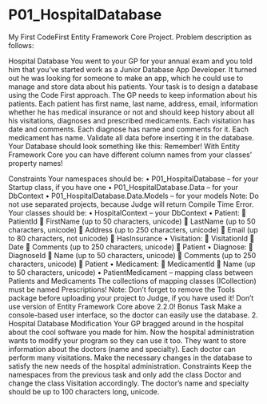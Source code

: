 # P01_HospitalDatabase
My First CodeFirst Entity Framework Core Project.
Problem description as follows:

Hospital Database
You went to your GP for your annual exam and you told him that you’ve started work as a Junior Database App Developer. It turned out he was looking for someone to make an app, which he could use to manage and store data about his patients.
Your task is to design a database using the Code First approach. The GP needs to keep information about his patients. Each patient has first name, last name, address, email, information whether he has medical insurance or not and should keep history about all his visitations, diagnoses and prescribed medicaments. Each visitation has date and comments. Each diagnose has name and comments for it. Each medicament has name. Validate all data before inserting it in the database.
Your Database should look something like this:
Remember! With Entity Framework Core you can have different column names from your classes’ property names!
 
Constraints
Your namespaces should be:
•	P01_HospitalDatabase – for your Startup class, if you have one
•	P01_HospitalDatabase.Data – for your DbContext
•	P01_HospitalDatabase.Data.Models – for your models
Note: Do not use separated projects, because Judge will return Compile Time Error.
Your classes should be:
•	HospitalContext – your DbContext
•	Patient:
	PatientId
	FirstName (up to 50 characters, unicode)
	LastName (up to 50 characters, unicode)
	Address (up to 250 characters, unicode)
	Email (up to 80 characters, not unicode)
	HasInsurance
•	Visitation:
	VisitationId
	Date
	Comments (up to 250 characters, unicode)
	Patient
•	Diagnose:
	DiagnoseId
	Name (up to 50 characters, unicode)
	Comments (up to 250 characters, unicode)
	Patient
•	Medicament:
	MedicamentId
	Name (up to 50 characters, unicode)
•	PatientMedicament – mapping class between Patients and Medicaments
The collections of mapping classes (ICollection<PatientMedicament>) must be named Prescriptions!
Note: Don’t forget to remove the Tools package before uploading your project to Judge, if you have used it!
Don’t use version of Entity Framework Core above 2.2.0!
Bonus Task
Make a console-based user interface, so the doctor can easily use the database.
2.	Hospital Database Modification
Your GP bragged around in the hospital about the cool software you made for him. Now the hospital administration wants to modify your program so they can use it too. They want to store information about the doctors (name and specialty). Each doctor can perform many visitations. Make the necessary changes in the database to satisfy the new needs of the hospital administration. 
Constraints
Keep the namespaces from the previous task and only add the class Doctor and change the class Visitation accordingly. The doctor’s name and specialty should be up to 100 characters long, unicode.

